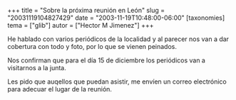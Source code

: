 +++
title = "Sobre la próxima reunión en León"
slug = "20031119104827429"
date = "2003-11-19T10:48:00-06:00"
[taxonomies]
tema = ["glib"]
autor = ["Hector M Jimenez"]
+++

He hablado con varios periódicos de la localidad y al parecer nos van a
dar cobertura con todo y foto, por lo que se vienen peinados.

Nos confirman que para el día 15 de diciembre los periódicos van a
visitarnos a la junta.

Les pido que auqellos que puedan asistir, me envíen un correo
electrónico para adecuar el lugar de la reunión.

